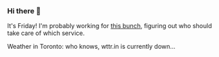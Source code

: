 ### Hi there :wave:

It's Friday! I'm probably working for [this bunch](https://github.com/kohofinancial), figuring out who should take care of which service.

Weather in Toronto: who knows, wttr.in is currently down...
